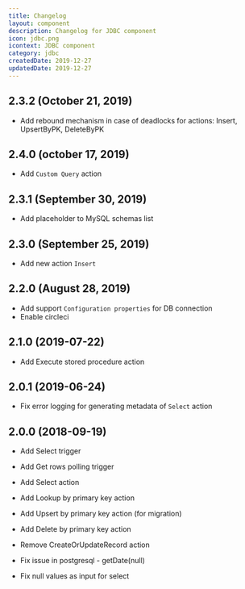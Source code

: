 ```yaml
---
title: Changelog
layout: component
description: Changelog for JDBC component
icon: jdbc.png
icontext: JDBC component
category: jdbc
createdDate: 2019-12-27
updatedDate: 2019-12-27
---
```


## 2.3.2 (October 21, 2019)

* Add rebound mechanism in case of deadlocks for actions: Insert, UpsertByPK, DeleteByPK

## 2.4.0 (october 17, 2019)

* Add `Custom Query` action

## 2.3.1 (September 30, 2019)

* Add placeholder to MySQL schemas list

## 2.3.0 (September 25, 2019)

* Add new action `Insert`

## 2.2.0 (August 28, 2019)

 * Add support `Configuration properties` for DB connection
 * Enable circleci

## 2.1.0 (2019-07-22)

* Add Execute stored procedure action

## 2.0.1 (2019-06-24)

* Fix error logging for generating metadata of `Select` action

## 2.0.0 (2018-09-19)

* Add Select trigger
* Add Get rows polling trigger

* Add Select action
* Add Lookup by primary key action
* Add Upsert by primary key action (for migration)
* Add Delete by primary key action

* Remove CreateOrUpdateRecord action

* Fix issue in postgresql - getDate(null)
* Fix null values as input for select
